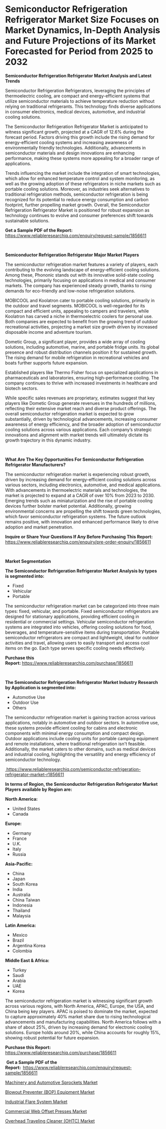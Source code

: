 <p><h1>Semiconductor Refrigeration Refrigerator Market Size Focuses on Market Dynamics, In-Depth Analysis and Future Projections of its Market Forecasted for Period from 2025 to 2032</h1></p><p><strong>Semiconductor Refrigeration Refrigerator Market Analysis and Latest Trends</strong></p>
<p><p>Semiconductor Refrigeration Refrigerators, leveraging the principles of thermoelectric cooling, are compact and energy-efficient systems that utilize semiconductor materials to achieve temperature reduction without relying on traditional refrigerants. This technology finds diverse applications in consumer electronics, medical devices, automotive, and industrial cooling solutions.</p><p>The Semiconductor Refrigeration Refrigerator Market is anticipated to witness significant growth, projected at a CAGR of 12.6% during the forecast period. Factors driving this growth include the rising demand for energy-efficient cooling systems and increasing awareness of environmentally friendly technologies. Additionally, advancements in semiconductor materials and design innovations are enhancing performance, making these systems more appealing for a broader range of applications.</p><p>Trends influencing the market include the integration of smart technologies, which allow for enhanced temperature control and system monitoring, as well as the growing adoption of these refrigerators in niche markets such as portable cooling solutions. Moreover, as industries seek alternatives to traditional refrigeration methods, semiconductor refrigeration is being recognized for its potential to reduce energy consumption and carbon footprint, further propelling market growth. Overall, the Semiconductor Refrigeration Refrigerator Market is positioned for robust expansion as technology continues to evolve and consumer preferences shift towards sustainable solutions.</p></p>
<p><strong>Get a Sample PDF of the Report:&nbsp;</strong> <a href="https://www.reliableresearchiq.com/enquiry/request-sample/1856611?utm_campaign=1140&utm_medium=2&utm_source=Github&utm_content=ia&utm_term=08012025&utm_id=semiconductor-refrigeration-refrigerator">https://www.reliableresearchiq.com/enquiry/request-sample/1856611</a></p>
<p>&nbsp;</p>
<p><strong>Semiconductor Refrigeration Refrigerator Major Market Players</strong></p>
<p><p>The semiconductor refrigeration market features a variety of players, each contributing to the evolving landscape of energy-efficient cooling solutions. Among these, Phononic stands out with its innovative solid-state cooling technologies, primarily focusing on applications in medical and consumer markets. The company has experienced steady growth, thanks to rising demands for eco-friendly and low-noise refrigeration solutions.</p><p>MOBICOOL and Koolatron cater to portable cooling solutions, primarily in the outdoor and travel segments. MOBICOOL is well-regarded for its compact and efficient units, appealing to campers and travelers, while Koolatron has carved a niche in thermoelectric coolers for personal use. Both companies are expected to benefit from the growing trend of outdoor recreational activities, projecting a market size growth driven by increased disposable income and adventure tourism.</p><p>Dometic Group, a significant player, provides a wide array of cooling solutions, including automotive, marine, and portable fridge units. Its global presence and robust distribution channels position it for sustained growth. The rising demand for mobile refrigeration in recreational vehicles and boats further supports future expansion.</p><p>Established players like Thermo Fisher focus on specialized applications in pharmaceuticals and laboratories, ensuring high-performance cooling. The company continues to thrive with increased investments in healthcare and biotech sectors.</p><p>While specific sales revenues are proprietary, estimates suggest that key players like Dometic Group generate revenues in the hundreds of millions, reflecting their extensive market reach and diverse product offerings. The overall semiconductor refrigeration market is expected to grow substantially, driven by technological advancements, increasing consumer awareness of energy efficiency, and the broader adoption of semiconductor cooling solutions across various applications. Each company’s strategic innovations and alignment with market trends will ultimately dictate its growth trajectory in this dynamic industry.</p></p>
<p>&nbsp;</p>
<p><strong>What Are The Key Opportunities For Semiconductor Refrigeration Refrigerator Manufacturers?</strong></p>
<p><p>The semiconductor refrigeration market is experiencing robust growth, driven by increasing demand for energy-efficient cooling solutions across various sectors, including electronics, automotive, and medical applications. With advancements in thermoelectric materials and technologies, the market is projected to expand at a CAGR of over 10% from 2023 to 2030. Emerging trends such as miniaturization and the rise of portable cooling devices further bolster market potential. Additionally, growing environmental concerns are propelling the shift towards green technologies, which favor semiconductor refrigeration systems. The future outlook remains positive, with innovation and enhanced performance likely to drive adoption and market penetration.</p></p>
<p><strong>Inquire or Share Your Questions If Any Before Purchasing This Report:</strong> <a href="https://www.reliableresearchiq.com/enquiry/pre-order-enquiry/1856611?utm_campaign=1140&utm_medium=2&utm_source=Github&utm_content=ia&utm_term=08012025&utm_id=semiconductor-refrigeration-refrigerator">https://www.reliableresearchiq.com/enquiry/pre-order-enquiry/1856611</a></p>
<p>&nbsp;</p>
<p><strong>Market Segmentation</strong></p>
<p><strong>The Semiconductor Refrigeration Refrigerator Market Analysis by types is segmented into:</strong></p>
<p><ul><li>Fixed</li><li>Vehicular</li><li>Portable</li></ul></p>
<p><p>The semiconductor refrigeration market can be categorized into three main types: fixed, vehicular, and portable. Fixed semiconductor refrigerators are designed for stationary applications, providing efficient cooling in residential or commercial settings. Vehicular semiconductor refrigeration systems are integrated into vehicles, offering cooling solutions for food, beverages, and temperature-sensitive items during transportation. Portable semiconductor refrigerators are compact and lightweight, ideal for outdoor activities and travel, allowing users to easily transport and access cool items on the go. Each type serves specific cooling needs effectively.</p></p>
<p><strong>Purchase this Report:&nbsp;</strong><a href="https://www.reliableresearchiq.com/purchase/1856611?utm_campaign=1140&utm_medium=2&utm_source=Github&utm_content=ia&utm_term=08012025&utm_id=semiconductor-refrigeration-refrigerator">https://www.reliableresearchiq.com/purchase/1856611</a></p>
<p>&nbsp;</p>
<p><strong>The Semiconductor Refrigeration Refrigerator Market Industry Research by Application is segmented into:</strong></p>
<p><ul><li>Automotive Use</li><li>Outdoor Use</li><li>Others</li></ul></p>
<p><p>The semiconductor refrigeration market is gaining traction across various applications, notably in automotive and outdoor sectors. In automotive use, these systems provide efficient cooling for cabins and electronic components with minimal energy consumption and compact design. Outdoor applications include cooling units for portable camping equipment and remote installations, where traditional refrigeration isn't feasible. Additionally, the market caters to other domains, such as medical devices and industrial cooling, highlighting the versatility and energy efficiency of semiconductor technology.</p></p>
<p><a href="https://www.reliableresearchiq.com/semiconductor-refrigeration-refrigerator-market-r1856611?utm_campaign=1140&utm_medium=2&utm_source=Github&utm_content=ia&utm_term=08012025&utm_id=semiconductor-refrigeration-refrigerator">&nbsp;https://www.reliableresearchiq.com/semiconductor-refrigeration-refrigerator-market-r1856611</a></p>
<p><strong>In terms of Region, the Semiconductor Refrigeration Refrigerator Market Players available by Region are:</strong></p>
<p>
    <p> <strong> North America: </strong>
        <ul>
            <li>United States</li>
            <li>Canada</li>
        </ul>
        </p> 
    <p> <strong> Europe: </strong>
        <ul>
            <li>Germany</li>
            <li>France</li>
            <li>U.K.</li>
            <li>Italy</li>
            <li>Russia</li>
        </ul>
        </p> 
    <p> <strong> Asia-Pacific: </strong>
        <ul>
            <li>China</li>
            <li>Japan</li>
            <li>South Korea</li>
            <li>India</li>
            <li>Australia</li>
            <li>China Taiwan</li>
            <li>Indonesia</li>
            <li>Thailand</li>
            <li>Malaysia</li>
        </ul>
        </p> 
    <p> <strong> Latin America: </strong>
        <ul>
            <li>Mexico</li>
            <li>Brazil</li>
            <li>Argentina Korea</li>
            <li>Colombia</li>
        </ul>
        </p> 
    <p> <strong> Middle East & Africa: </strong>
        <ul>
            <li>Turkey</li>
            <li>Saudi</li>
            <li>Arabia</li>
            <li>UAE</li>
            <li>Korea</li>
        </ul>
    </p>
    </p>
<p><p>The semiconductor refrigeration market is witnessing significant growth across various regions, with North America, APAC, Europe, the USA, and China being key players. APAC is poised to dominate the market, expected to capture approximately 40% market share due to rising technological advancements and manufacturing capabilities. North America follows with a share of about 25%, driven by increasing demand for electronic cooling solutions. Europe holds around 20%, while China accounts for roughly 15%, showing robust potential for future expansion.</p></p>
<p><strong>Purchase this Report: </strong><a href="https://www.reliableresearchiq.com/purchase/1856611?utm_campaign=1140&utm_medium=2&utm_source=Github&utm_content=ia&utm_term=08012025&utm_id=semiconductor-refrigeration-refrigerator">https://www.reliableresearchiq.com/purchase/1856611</a></p>
<p>&nbsp;<strong>Get a Sample PDF of the Report:&nbsp;&nbsp;</strong><a href="https://www.reliableresearchiq.com/enquiry/request-sample/1856611?utm_campaign=1140&utm_medium=2&utm_source=Github&utm_content=ia&utm_term=08012025&utm_id=semiconductor-refrigeration-refrigerator">https://www.reliableresearchiq.com/enquiry/request-sample/1856611</a></p>
<p><strong></strong></p>
<p><p><a href="https://www.linkedin.com/pulse/competitive-landscape-revenue-forecast-machinery-automotive-sprockets-v5uoc?utm_campaign=1140&utm_medium=2&utm_source=Github&utm_content=ia&utm_term=08012025&utm_id=semiconductor-refrigeration-refrigerator">Machinery and Automotive Sprockets Market</a></p><p><a href="https://www.linkedin.com/pulse/latest-market-research-indicates-rapid-growth-blowout-preventer-hqphe?utm_campaign=1140&utm_medium=2&utm_source=Github&utm_content=ia&utm_term=08012025&utm_id=semiconductor-refrigeration-refrigerator">Blowout Preventer (BOP) Equipment Market</a></p><p><a href="https://www.linkedin.com/pulse/swot-analysis-regional-outlook-deployment-revenue-forecasts-global-industrial-99azc?utm_campaign=1140&utm_medium=2&utm_source=Github&utm_content=ia&utm_term=08012025&utm_id=semiconductor-refrigeration-refrigerator">Industrial Flare System Market</a></p><p><a href="https://www.linkedin.com/pulse/current-evaluation-future-growth-potential-commercial-web-offset-zdize?utm_campaign=1140&utm_medium=2&utm_source=Github&utm_content=ia&utm_term=08012025&utm_id=semiconductor-refrigeration-refrigerator">Commercial Web Offset Presses Market</a></p><p><a href="https://www.linkedin.com/pulse/market-dynamics-overhead-traveling-cleaner-ohtc-key-trends-woime?utm_campaign=1140&utm_medium=2&utm_source=Github&utm_content=ia&utm_term=08012025&utm_id=semiconductor-refrigeration-refrigerator">Overhead Traveling Cleaner (OHTC) Market</a></p></p>
